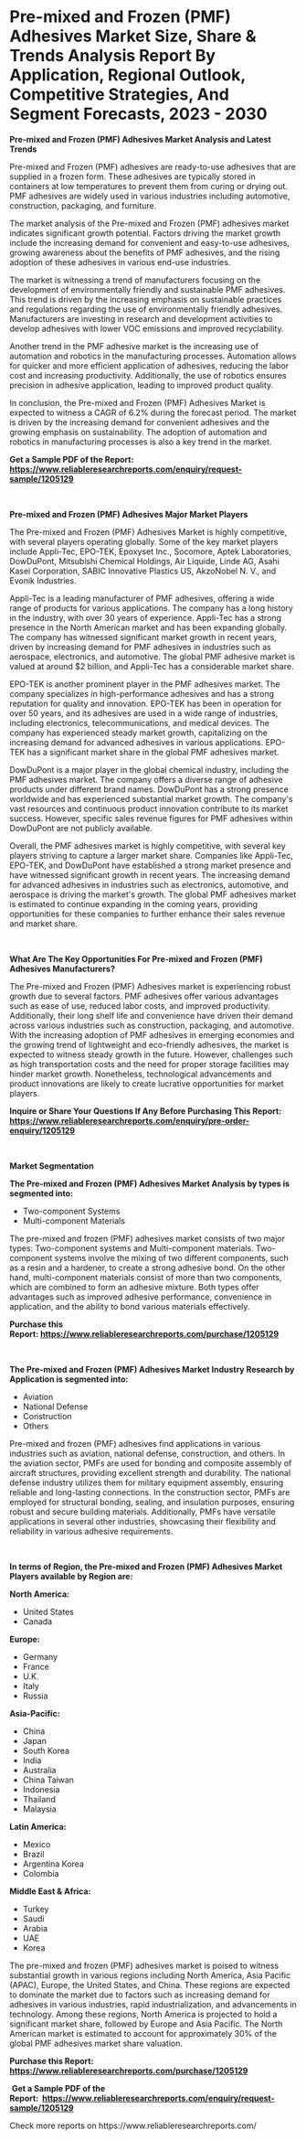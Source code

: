 <p><h1>Pre-mixed and Frozen (PMF) Adhesives Market Size, Share & Trends Analysis Report By Application, Regional Outlook, Competitive Strategies, And Segment Forecasts, 2023 - 2030</h1></p><p><strong>Pre-mixed and Frozen (PMF) Adhesives Market Analysis and Latest Trends</strong></p>
<p><p>Pre-mixed and Frozen (PMF) adhesives are ready-to-use adhesives that are supplied in a frozen form. These adhesives are typically stored in containers at low temperatures to prevent them from curing or drying out. PMF adhesives are widely used in various industries including automotive, construction, packaging, and furniture.</p><p>The market analysis of the Pre-mixed and Frozen (PMF) adhesives market indicates significant growth potential. Factors driving the market growth include the increasing demand for convenient and easy-to-use adhesives, growing awareness about the benefits of PMF adhesives, and the rising adoption of these adhesives in various end-use industries.</p><p>The market is witnessing a trend of manufacturers focusing on the development of environmentally friendly and sustainable PMF adhesives. This trend is driven by the increasing emphasis on sustainable practices and regulations regarding the use of environmentally friendly adhesives. Manufacturers are investing in research and development activities to develop adhesives with lower VOC emissions and improved recyclability.</p><p>Another trend in the PMF adhesive market is the increasing use of automation and robotics in the manufacturing processes. Automation allows for quicker and more efficient application of adhesives, reducing the labor cost and increasing productivity. Additionally, the use of robotics ensures precision in adhesive application, leading to improved product quality.</p><p>In conclusion, the Pre-mixed and Frozen (PMF) Adhesives Market is expected to witness a CAGR of 6.2% during the forecast period. The market is driven by the increasing demand for convenient adhesives and the growing emphasis on sustainability. The adoption of automation and robotics in manufacturing processes is also a key trend in the market.</p></p>
<p><strong>Get a Sample PDF of the Report:&nbsp; <a href="https://www.reliableresearchreports.com/enquiry/request-sample/1205129">https://www.reliableresearchreports.com/enquiry/request-sample/1205129</a></strong></p>
<p>&nbsp;</p>
<p><strong>Pre-mixed and Frozen (PMF) Adhesives Major Market Players</strong></p>
<p><p>The Pre-mixed and Frozen (PMF) Adhesives Market is highly competitive, with several players operating globally. Some of the key market players include Appli-Tec, EPO-TEK, Epoxyset Inc., Socomore, Aptek Laboratories, DowDuPont, Mitsubishi Chemical Holdings, Air Liquide, Linde AG, Asahi Kasei Corporation, SABIC Innovative Plastics US, AkzoNobel N. V., and Evonik Industries.</p><p>Appli-Tec is a leading manufacturer of PMF adhesives, offering a wide range of products for various applications. The company has a long history in the industry, with over 30 years of experience. Appli-Tec has a strong presence in the North American market and has been expanding globally. The company has witnessed significant market growth in recent years, driven by increasing demand for PMF adhesives in industries such as aerospace, electronics, and automotive. The global PMF adhesive market is valued at around $2 billion, and Appli-Tec has a considerable market share.</p><p>EPO-TEK is another prominent player in the PMF adhesives market. The company specializes in high-performance adhesives and has a strong reputation for quality and innovation. EPO-TEK has been in operation for over 50 years, and its adhesives are used in a wide range of industries, including electronics, telecommunications, and medical devices. The company has experienced steady market growth, capitalizing on the increasing demand for advanced adhesives in various applications. EPO-TEK has a significant market share in the global PMF adhesives market.</p><p>DowDuPont is a major player in the global chemical industry, including the PMF adhesives market. The company offers a diverse range of adhesive products under different brand names. DowDuPont has a strong presence worldwide and has experienced substantial market growth. The company's vast resources and continuous product innovation contribute to its market success. However, specific sales revenue figures for PMF adhesives within DowDuPont are not publicly available.</p><p>Overall, the PMF adhesives market is highly competitive, with several key players striving to capture a larger market share. Companies like Appli-Tec, EPO-TEK, and DowDuPont have established a strong market presence and have witnessed significant growth in recent years. The increasing demand for advanced adhesives in industries such as electronics, automotive, and aerospace is driving the market's growth. The global PMF adhesives market is estimated to continue expanding in the coming years, providing opportunities for these companies to further enhance their sales revenue and market share.</p></p>
<p>&nbsp;</p>
<p><strong>What Are The Key Opportunities For Pre-mixed and Frozen (PMF) Adhesives Manufacturers?</strong></p>
<p><p>The Pre-mixed and Frozen (PMF) Adhesives market is experiencing robust growth due to several factors. PMF adhesives offer various advantages such as ease of use, reduced labor costs, and improved productivity. Additionally, their long shelf life and convenience have driven their demand across various industries such as construction, packaging, and automotive. With the increasing adoption of PMF adhesives in emerging economies and the growing trend of lightweight and eco-friendly adhesives, the market is expected to witness steady growth in the future. However, challenges such as high transportation costs and the need for proper storage facilities may hinder market growth. Nonetheless, technological advancements and product innovations are likely to create lucrative opportunities for market players.</p></p>
<p><strong>Inquire or Share Your Questions If Any Before Purchasing This Report: <a href="https://www.reliableresearchreports.com/enquiry/pre-order-enquiry/1205129">https://www.reliableresearchreports.com/enquiry/pre-order-enquiry/1205129</a></strong></p>
<p>&nbsp;</p>
<p><strong>Market Segmentation</strong></p>
<p><strong>The Pre-mixed and Frozen (PMF) Adhesives Market Analysis by types is segmented into:</strong></p>
<p><ul><li>Two-component Systems</li><li>Multi-component Materials</li></ul></p>
<p><p>The pre-mixed and frozen (PMF) adhesives market consists of two major types: Two-component systems and Multi-component materials. Two-component systems involve the mixing of two different components, such as a resin and a hardener, to create a strong adhesive bond. On the other hand, multi-component materials consist of more than two components, which are combined to form an adhesive mixture. Both types offer advantages such as improved adhesive performance, convenience in application, and the ability to bond various materials effectively.</p></p>
<p><strong>Purchase this Report:&nbsp;<a href="https://www.reliableresearchreports.com/purchase/1205129">https://www.reliableresearchreports.com/purchase/1205129</a></strong></p>
<p>&nbsp;</p>
<p><strong>The Pre-mixed and Frozen (PMF) Adhesives Market Industry Research by Application is segmented into:</strong></p>
<p><ul><li>Aviation</li><li>National Defense</li><li>Construction</li><li>Others</li></ul></p>
<p><p>Pre-mixed and frozen (PMF) adhesives find applications in various industries such as aviation, national defense, construction, and others. In the aviation sector, PMFs are used for bonding and composite assembly of aircraft structures, providing excellent strength and durability. The national defense industry utilizes them for military equipment assembly, ensuring reliable and long-lasting connections. In the construction sector, PMFs are employed for structural bonding, sealing, and insulation purposes, ensuring robust and secure building materials. Additionally, PMFs have versatile applications in several other industries, showcasing their flexibility and reliability in various adhesive requirements.</p></p>
<p>&nbsp;</p>
<p><strong>In terms of Region, the Pre-mixed and Frozen (PMF) Adhesives Market Players available by Region are:</strong></p>
<p>
    <p> <strong> North America: </strong>
        <ul>
            <li>United States</li>
            <li>Canada</li>
        </ul>
        </p> 
    <p> <strong> Europe: </strong>
        <ul>
            <li>Germany</li>
            <li>France</li>
            <li>U.K.</li>
            <li>Italy</li>
            <li>Russia</li>
        </ul>
        </p> 
    <p> <strong> Asia-Pacific: </strong>
        <ul>
            <li>China</li>
            <li>Japan</li>
            <li>South Korea</li>
            <li>India</li>
            <li>Australia</li>
            <li>China Taiwan</li>
            <li>Indonesia</li>
            <li>Thailand</li>
            <li>Malaysia</li>
        </ul>
        </p> 
    <p> <strong> Latin America: </strong>
        <ul>
            <li>Mexico</li>
            <li>Brazil</li>
            <li>Argentina Korea</li>
            <li>Colombia</li>
        </ul>
        </p> 
    <p> <strong> Middle East & Africa: </strong>
        <ul>
            <li>Turkey</li>
            <li>Saudi</li>
            <li>Arabia</li>
            <li>UAE</li>
            <li>Korea</li>
        </ul>
    </p>
    </p>
<p><p>The pre-mixed and frozen (PMF) adhesives market is poised to witness substantial growth in various regions including North America, Asia Pacific (APAC), Europe, the United States, and China. These regions are expected to dominate the market due to factors such as increasing demand for adhesives in various industries, rapid industrialization, and advancements in technology. Among these regions, North America is projected to hold a significant market share, followed by Europe and Asia Pacific. The North American market is estimated to account for approximately 30% of the global PMF adhesives market share valuation.</p></p>
<p><strong>Purchase this Report: <a href="https://www.reliableresearchreports.com/purchase/1205129">https://www.reliableresearchreports.com/purchase/1205129</a></strong></p>
<p>&nbsp;<strong>Get a Sample PDF of the Report:&nbsp;&nbsp;<a href="https://www.reliableresearchreports.com/enquiry/request-sample/1205129">https://www.reliableresearchreports.com/enquiry/request-sample/1205129</a></strong></p>
<p><strong></strong></p>
<p>Check more reports on https://www.reliableresearchreports.com/</p>